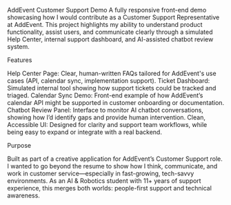 AddEvent Customer Support Demo
A fully responsive front-end demo showcasing how I would contribute as a Customer Support Representative at AddEvent. This project highlights my ability to understand product functionality, assist users, and communicate clearly through a simulated Help Center, internal support dashboard, and AI-assisted chatbot review system.

Features

Help Center Page: Clear, human-written FAQs tailored for AddEvent's use cases (API, calendar sync, implementation support).
Ticket Dashboard: Simulated internal tool showing how support tickets could be tracked and triaged.
Calendar Sync Demo: Front-end example of how AddEvent’s calendar API might be supported in customer onboarding or documentation.
Chatbot Review Panel: Interface to monitor AI chatbot conversations, showing how I’d identify gaps and provide human intervention.
Clean, Accessible UI: Designed for clarity and support team workflows, while being easy to expand or integrate with a real backend.

Purpose

Built as part of a creative application for AddEvent’s Customer Support role. I wanted to go beyond the resume to show how I think, communicate, and work in customer service—especially in fast-growing, tech-savvy environments. As an AI & Robotics student with 11+ years of support experience, this merges both worlds: people-first support and technical awareness.

